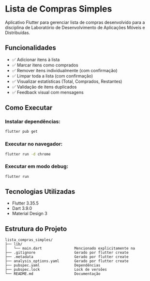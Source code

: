 # Lista de Compras Simples

Aplicativo Flutter para gerenciar lista de compras desenvolvido para a disciplina de Laboratório de Desenvolvimento de Aplicações Móveis e Distribuídas.

## Funcionalidades

- ✅ Adicionar itens à lista
- ✅ Marcar itens como comprados
- ✅ Remover itens individualmente (com confirmação)
- ✅ Limpar toda a lista (com confirmação)
- ✅ Visualizar estatísticas (Total, Comprados, Restantes)
- ✅ Validação de itens duplicados
- ✅ Feedback visual com mensagens

## Como Executar

### Instalar dependências:
```bash
flutter pub get
```

### Executar no navegador:
```bash
flutter run -d chrome
```

### Executar em modo debug:
```bash
flutter run
```

## Tecnologias Utilizadas

- Flutter 3.35.5
- Dart 3.9.0
- Material Design 3

## Estrutura do Projeto

```
lista_compras_simples/
├── lib/
│   └── main.dart               Mencionado explicitamente na 
├── .gitignore                  Gerado por flutter create
├── .metadata                   Gerado por flutter create
├── analysis_options.yaml       Gerado por flutter create
├── pubspec.yaml                Dependências
├── pubspec.lock                Lock de versões
└── README.md                   Documentação
```
